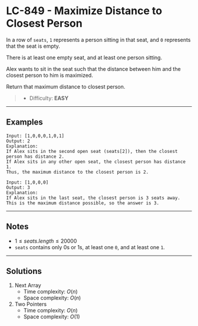 # LC-849 - Maximize Distance to Closest Person

In a row of `seats`, `1` represents a person sitting in that seat, and `0` represents that the seat is empty.

There is at least one empty seat, and at least one person sitting.

Alex wants to sit in the seat such that the distance between him and the closest person to him is maximized.

Return that maximum distance to closest person.

> * Difficulty: **EASY**

---
## Examples

```
Input: [1,0,0,0,1,0,1]
Output: 2
Explanation:
If Alex sits in the second open seat (seats[2]), then the closest person has distance 2.
If Alex sits in any other open seat, the closest person has distance 1.
Thus, the maximum distance to the closest person is 2.
```

```
Input: [1,0,0,0]
Output: 3
Explanation:
If Alex sits in the last seat, the closest person is 3 seats away.
This is the maximum distance possible, so the answer is 3.
```

---
## Notes

* $1 \le seats.length \le 20000$
* `seats` contains only 0s or 1s, at least one `0`, and at least one `1`.

---
## Solutions

1. Next Array
    * Time complexity: $O(n)$
    * Space complexity: $O(n)$
2. Two Pointers
    * Time complexity: $O(n)$
    * Space complexity: $O(1)$